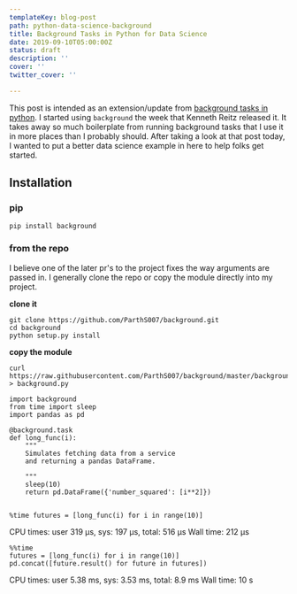 ```yaml
---
templateKey: blog-post
path: python-data-science-background
title: Background Tasks in Python for Data Science
date: 2019-09-10T05:00:00Z
status: draft
description: ''
cover: ''
twitter_cover: ''

---
```

This post is intended as an extension/update from [background tasks in python](https://waylonwalker.com/blog/background_1/).  I started using `background` the week that Kenneth Reitz released it.  It takes away so much boilerplate from running background tasks that I use it in more places than I probably should. After taking a look at that post today, I wanted to put a better data science example in here to help folks get started.


## Installation

### pip
```
pip install background
```



### from the repo

I believe one of the later pr's to the project fixes the way arguments are passed in.  I generally clone the repo or copy the module directly into my project.

**clone it**
```
git clone https://github.com/ParthS007/background.git
cd background
python setup.py install
```

**copy the module**
```
curl https://raw.githubusercontent.com/ParthS007/background/master/background.py > background.py
```



```
import background
from time import sleep
import pandas as pd

@background.task
def long_func(i):
	"""
    Simulates fetching data from a service 
    and returning a pandas DataFrame.
    
    """
    sleep(10)
    return pd.DataFrame({'number_squared': [i**2]})
    
```

```
%time futures = [long_func(i) for i in range(10)]
```

CPU times: user 319 µs, sys: 197 µs, total: 516 µs
Wall time: 212 µs

```
%%time 
futures = [long_func(i) for i in range(10)]
pd.concat([future.result() for future in futures])
```

CPU times: user 5.38 ms, sys: 3.53 ms, total: 8.9 ms
Wall time: 10 s